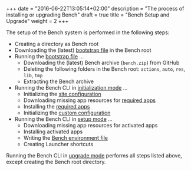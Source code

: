 +++
date = "2016-06-22T13:05:14+02:00"
description = "The process of installing or upgrading Bench"
draft = true
title = "Bench Setup and Upgrade"
weight = 2
+++

The setup of the Bench system is performed in the following steps:

* Creating a directory as Bench root
* Downloading the (latest) [bootstrap file][] in the Bench root
* Running the [bootstrap file][] ...
    + Downloading the (latest) Bench archive (`bench.zip`) from GitHub
    + Deleting the following folders in the Bench root: `actions`, `auto`, `res`, `lib`, `tmp`
    + Extracting the Bench archive
* Running the Bench CLI in [initialization mode](/ref/bench-ctl/#initialize) ...
    + Initializing the [site configuration][]
    + Downloading missing app resources for [required apps][]
    + Installing the [required apps][]
    + Initializing the [custom configuration][]
* Running the Bench CLI in [setup mode](/ref/bench-ctl/#setup) ...
    + Downloading missing app resources for activated apps
    + Installing activated apps
    + Writing the [Bench environment file][]
    + Creating Launcher shortcuts

Running the Bench CLI in [upgrade mode](/ref/bench-ctl/#upgrade)
performs all steps listed above, except creating the Bench root directory.

[bootstrap file]: /ref/file-structure/#res-bench-install
[site configuration]: /ref/file-structure/#bench-site
[custom configuration]: /ref/file-structure/#config-dir
[required apps]: /ref/apps/#apps-required
[Bench environment file]: /ref/file-structure/#env
